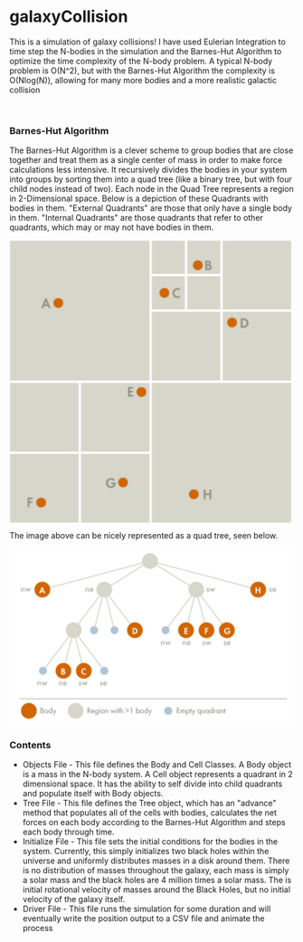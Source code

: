 <!DOCTYPE html>
<html>
<head>
</head>
  <body>
    <h1> galaxyCollision </h1>
      <p> This is a simulation of galaxy collisions! I have used Eulerian Integration to time step the N-bodies in the simulation and the Barnes-Hut Algorithm to optimize the time complexity of the N-body problem. A typical N-body problem is O(N^2), but with the Barnes-Hut Algorithm the complexity is O(Nlog(N)), allowing for many more bodies and a more realistic galactic collision </p>
    <br>
    <h3> Barnes-Hut Algorithm </h3>
    <p> The Barnes-Hut Algorithm is a clever scheme to group bodies that are close together and treat them as a single center of mass in order to make force calculations less intensive. It recursively divides the bodies in your system into groups by sorting them into a quad tree (like a binary tree, but with four child nodes instead of two). Each node in the Quad Tree represents a region in 2-Dimensional space. Below is a depiction of these Quadrants with bodies in them. "External Quadrants" are those that only have a single body in them. "Internal Quadrants" are those quadrants that refer to other quadrants, which may or may not have bodies in them.</p>
    <img src="BH_Quadrants.png" alt="Barnes-Hut Quadrant Example" width = "500" height = "500" align="middle">
    <p> The image above can be nicely represented as a quad tree, seen below. </p>
    <img src="BH_QuadTree.png" alt="Barnes-Hut Tree Example">
    <br>
    <h3> Contents </h3>
    <ul>
      <li> Objects File - This file defines the Body and Cell Classes. A Body object is a mass in the N-body system. A Cell object represents a quadrant in 2 dimensional space. It has the ability to self divide into child quadrants and populate itself with Body objects. </li>
      <li> Tree File - This file defines the Tree object, which has an "advance" method that populates all of the cells with bodies, calculates the net forces on each body according to the Barnes-Hut Algorithm and steps each body through time.</li>
      <li> Initialize File - This file sets the initial conditions for the bodies in the system. Currently, this simply initializes two black holes within the universe and uniformly distributes masses in a disk around them. There is no distribution of masses throughout the galaxy, each mass is simply a solar mass and the black holes are 4 million times a solar mass. The is initial rotational velocity of masses around the Black Holes, but no initial velocity of the galaxy itself. </li>
      <li> Driver File - This file runs the simulation for some duration and will eventually write the position output to a CSV file and animate the process</li> 
    </ul>
  </body>
</html>
  
